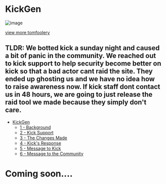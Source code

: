 # KickGen

![image](https://user-images.githubusercontent.com/83934299/231329919-3955e93a-cde4-48e1-8159-ed7cdf9faaba.png)

[view more tomfoolery](https://github.com/The-Botting-Cartel/kickgen-public/blob/main/screenshots.md)


## TLDR: We botted kick a sunday night and caused a bit of panic in the community. We reached out to kick support to help security become better on kick so that a bad actor cant raid the site. They ended up ghosting us and we have no idea how to raise awareness now. If kick staff dont contact us in 48 hours, we are going to just release the raid tool we made because they simply don't care.

<!-- TOC -->
* [KickGen](#kickgen)
  * [1 - Background](#1---background)
  * [2 - Kick Support](#2---kick-support)
  * [3 - The Changes Made](#3---the-changes-made)
  * [4 - Kick's Response](#4---kicks-response)
  * [5 - Message to Kick](#5---message-to-kick)
  * [6 - Message to the Community](#6---message-to-the-community)
<!-- TOC -->

# Coming soon....
